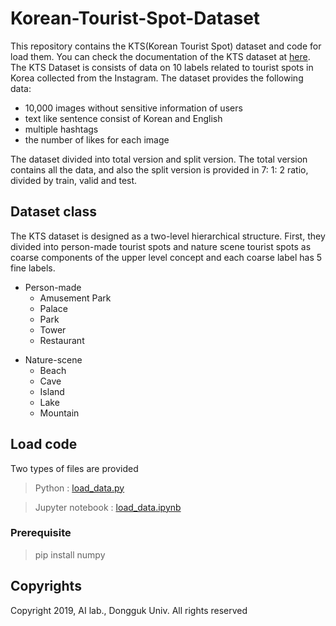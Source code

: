 # Korean-Tourist-Spot-Dataset
This repository contains the KTS(Korean Tourist Spot) dataset and code for load them.
You can check the documentation of the KTS dataset at 
[here]( http://ai.dongguk.edu/heterogeneous-dataset/ "Dongguk univ. AI Lab").
The KTS Dataset is consists of data on 10 labels related to tourist spots in Korea collected from the Instagram.
The dataset provides the following data:

* 10,000 images without sensitive information of users
* text like sentence consist of Korean and English
* multiple hashtags
* the number of likes for each image

The dataset divided into total version and split version. 
The total version contains all the data, and also the split version is provided in 7: 1: 2 ratio, divided by train, valid and test.

## Dataset class
The KTS dataset is designed as a two-level hierarchical structure. 
First, they divided into person-made tourist spots and nature scene tourist spots as coarse components of the upper level concept and each coarse label has 5 fine labels.

* Person-made
  * Amusement Park
  * Palace
  * Park
  * Tower
  * Restaurant
+ Nature-scene
  * Beach
  * Cave
  * Island
  * Lake
  * Mountain

## Load code
Two types of files are provided 

> Python : [load_data.py](https://github.com/DGU-AI-LAB/Korean-Tourist-Spot-Dataset/blob/master/load_data.py)

> Jupyter notebook : [load_data.ipynb](https://github.com/DGU-AI-LAB/Korean-Tourist-Spot-Dataset/blob/master/load_data.ipynb)

### Prerequisite
> pip install numpy

## Copyrights
Copyright 2019, AI lab., Dongguk Univ. All rights reserved
